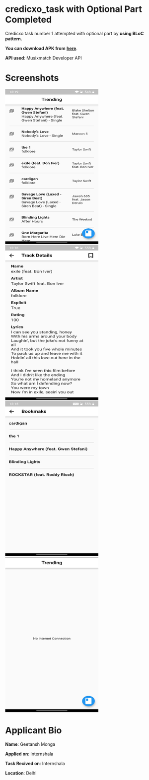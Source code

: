 # credicxo_task with Optional Part Completed

Credicxo task number 1 attempted with optional part by **using BLoC pattern.**

**You can download APK from** [**here**](https://drive.google.com/file/d/1cNkYM_ZCLNBuraMJGXekKbhlpdtvtuzc/view?usp=sharing).


**API used**: Musixmatch Developer API

# Screenshots

<p>
<img src="https://github.com/GMGOG/Credicxo-optional-task/blob/master/screenshots/trending.jpg" alt="details" width = "300" height = "500" >
<img src="https://github.com/GMGOG/Credicxo-optional-task/blob/master/screenshots/details.jpg" alt="details" width = "300" height = "500" >
<img src="https://github.com/GMGOG/Credicxo-optional-task/blob/master/screenshots/bookmarks.jpg" alt="details" width = "300" height = "500" >
<img src="https://github.com/GMGOG/Credicxo-optional-task/blob/master/screenshots/no_internet.jpg" alt="details" width = "300" height = "500" >
</p>

# Applicant Bio
**Name**: Geetansh Monga

**Applied on**: Internshala

**Task Recived on**: Internshala

**Location**: Delhi

